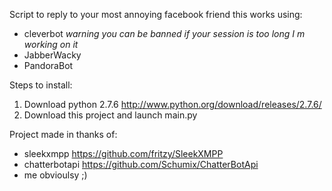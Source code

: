Script to reply to your most annoying facebook friend
this works using:
- cleverbot *warning you can be banned if your session is too long I m working on it*
- JabberWacky
- PandoraBot

Steps to install:
1. Download python 2.7.6 http://www.python.org/download/releases/2.7.6/
2. Download this project and launch main.py


Project made in thanks of:
- sleekxmpp     https://github.com/fritzy/SleekXMPP
- chatterbotapi https://github.com/Schumix/ChatterBotApi
- me obvioulsy ;)
